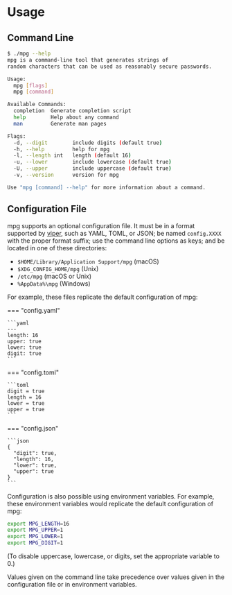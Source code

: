 # Usage

## Command Line

```bash
$ ./mpg --help
mpg is a command-line tool that generates strings of
random characters that can be used as reasonably secure passwords.

Usage:
  mpg [flags]
  mpg [command]

Available Commands:
  completion  Generate completion script
  help        Help about any command
  man         Generate man pages

Flags:
  -d, --digit        include digits (default true)
  -h, --help         help for mpg
  -l, --length int   length (default 16)
  -u, --lower        include lowercase (default true)
  -U, --upper        include uppercase (default true)
  -v, --version      version for mpg

Use "mpg [command] --help" for more information about a command.
```

## Configuration File

mpg supports an optional configuration file. It must be in a
format supported by [viper](https://github.com/spf13/viper), such as
YAML, TOML, or JSON; be named `config.XXXX` with the proper format
suffix; use the command line options as keys; and be located in one
of these directories:

- `$HOME/Library/Application Support/mpg` (macOS)
- `$XDG_CONFIG_HOME/mpg` (Unix)
- `/etc/mpg` (macOS or Unix)
- `%AppData%\mpg` (Windows)

For example, these files replicate the default configuration of mpg:

=== "config.yaml"

    ```yaml
    ---
    length: 16
    upper: true
    lower: true
    digit: true
    ```

=== "config.toml"

    ```toml
    digit = true
    length = 16
    lower = true
    upper = true
    ```

=== "config.json"

    ```json
    {
      "digit": true,
      "length": 16,
      "lower": true,
      "upper": true
    }
    ```

Configuration is also possible using environment variables. For example,
these environment variables would replicate the default configuration of
mpg:

```sh
export MPG_LENGTH=16
export MPG_UPPER=1
export MPG_LOWER=1
export MPG_DIGIT=1
```

(To disable uppercase, lowercase, or digits, set the appropriate
variable to 0.)

Values given on the command line take precedence over values given in
the configuration file or in environment variables.
